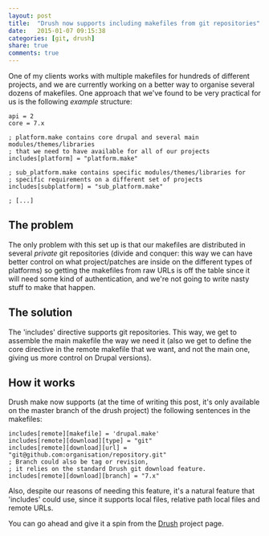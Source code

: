 ```yaml
---
layout: post
title:  "Drush now supports including makefiles from git repositories"
date:   2015-01-07 09:15:38
categories: [git, drush]
share: true
comments: true
---
```


One of my clients works with multiple makefiles for hundreds of different projects, and we are currently working on a better way to organise several dozens of makefiles. One approach that we've found to be very practical for us is the following _example_ structure:

```
api = 2
core = 7.x

; platform.make contains core drupal and several main modules/themes/libraries
; that we need to have available for all of our projects
includes[platform] = "platform.make"

; sub_platform.make contains specific modules/themes/libraries for
; specific requirements on a different set of projects
includes[subplatform] = "sub_platform.make"

; [...]
```

## The problem
The only problem with this set up is that our makefiles are distributed in several *private* git repositories (divide and conquer: this way we can have better control on what project/patches are inside on the different types of platforms) so getting the makefiles from raw URLs is off the table since it will need some kind of authentication, and we're not going to write nasty stuff to make that happen.

## The solution
The 'includes' directive supports git repositories. This way, we get to assemble the main makefile the way we need it (also we get to define the core directive in the remote makefile that we want, and not the main one, giving us more control on Drupal versions).

## How it works
Drush make now supports (at the time of writing this post, it's only available on the master branch of the drush project) the following sentences in the makefiles:

```
includes[remote][makefile] = 'drupal.make'
includes[remote][download][type] = "git"
includes[remote][download][url] = "git@github.com:organisation/repository.git"
; Branch could also be tag or revision,
; it relies on the standard Drush git download feature.
includes[remote][download][branch] = "7.x"
```

Also, despite our reasons of needing this feature, it's a natural feature that 'includes' could use, since it supports local files, relative path local files and remote URLs.

You can go ahead and give it a spin from the [Drush](https://github.com/drush-ops/drush) project page.
